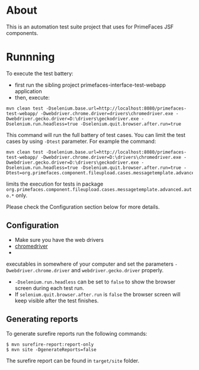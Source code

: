 # About

This is an automation test suite project that uses for PrimeFaces JSF components.

# Runnning

To execute the test battery:

- first run the sibling project primefaces-interface-test-webapp application 
- then, execute: 

```
mvn clean test -Dselenium.base.url=http://localhost:8080/primefaces-test-webapp/ -Dwebdriver.chrome.driver=drivers\chromedriver.exe -Dwebdriver.gecko.driver=D:\drivers\geckodriver.exe -Dselenium.run.headless=true -Dselenium.quit.browser.after.run=true

```
This command will run the full battery of test cases. You can limit the test cases by using `-Dtest` parameter. For example the command:

```
mvn clean test -Dselenium.base.url=http://localhost:8080/primefaces-test-webapp/ -Dwebdriver.chrome.driver=D:\drivers\chromedriver.exe -Dwebdriver.gecko.driver=D:\drivers\geckodriver.exe -Dselenium.run.headless=true -Dselenium.quit.browser.after.run=true -Dtest=org.primefaces.component.fileupload.cases.messagetemplate.advanced.auto.*Test
```
limits the execution for tests in package `org.primefaces.component.fileupload.cases.messagetemplate.advanced.auto.*` only.

Please check the Configuration section below for more details.

## Configuration

- Make sure you have the web drivers
 - [chromedriver](https://chromedriver.chromium.org/) 
 - 
 
 executables in somewhere of your computer and set the parameters `-Dwebdriver.chrome.driver` and  `webdriver.gecko.driver` properly.

- `-Dselenium.run.headless` can be set to `false` to show the browser screen during each test run.
- If `selenium.quit.browser.after.run` is `false` the browser screen will keep visible after the test finishes. 

## Generating reports

To generate surefire reports run the following commands:

```
$ mvn surefire-report:report-only
$ mvn site -DgenerateReports=false
```
The surefire report can be found in `target/site` folder. 


 